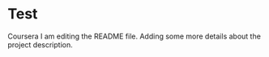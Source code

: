 # Test
Coursera
I am editing the README file. Adding some more details about the project description.
